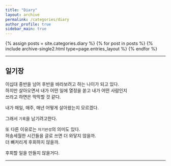 ```yaml
---
title: "Diary"
layout: archive
permalink: /categories/diary
author_profile: true
sidebar_main: true
---
```


{% assign posts = site.categories.diary %}
{% for post in posts %} {% include archive-single2.html type=page.entries_layout %} {% endfor %}

---

## 일기장

이십대 중반을 넘어 후반을 바라보려고 하는 나이가 되고 있다.  
하지만 살아오면서 내가 어떤 일에 열정을 쏟고 내가 어떤 사람인지  
쓰라고 하면은 막막할 것 같다.

내가 매일, 매주, 매년 어떻게 살아왔는지 모르겠다.

그래서 `기록`을 남기려고한다.

또 다른 이유로는 `자기반성`의 의미도 있다.  
허송세월한 시간들을 글로 쓰면 더 와닿지 않을까.  
더 뼈저리게 후회하지 않을까.

후회할 일을 만들지 않을거다.

---
